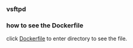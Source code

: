 ### vsftpd



### how to see the Dockerfile

click [Dockerfile](https://github.com/zhouzheng12/docker-imges)
to enter directory to see the file.






